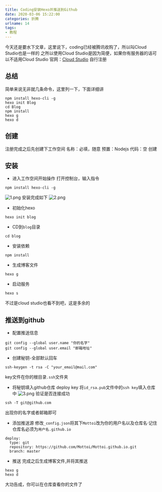 ```yaml
---
title: Coding安装Hexo并推送到Github
date: 2020-03-06 15:22:00
categories: 折腾
urlname: 14
tags:
- 教程
---
```

今天还是要水下文章，这里说下，coding已经被腾讯收购了，所以叫Cloud Studio也是一样的
之所以使用Cloud Studio是因为简便，如果你有服务器的话可以不适用Cloud Studio
官网：[Cloud Studio](https://cloudstudio.net/)
自行注册

## 总结
简单来说无非就几条命令，这里列一下，下面详细讲
```shell
npm install hexo-cli -g
hexo init Blog
cd Blog
npm install
hexo g
hexo d
```
## 创建
注册完成之后先创建下工作空间
名称：必填，随意
预置：Nodejs
代码：空
创建

## 安装
- 进入工作空间开始操作
打开控制台，输入指令
```shell
npm install hexo-cli -g
```
![1.png](https://i.loli.net/2020/03/06/JKA4y2cQwXlgCtS.png)
安装完成如下
![2.png](https://i.loli.net/2020/03/06/b7ryCI3eauhEFm9.png)

- 初始化hexo
```shell
hexo init blog
```
- CD到`blog`目录
```shell
cd blog
```
- 安装依赖
```shell
npm install
```
- 生成博客文件
```shell
hexo g
```
- 启动服务
```shell
hexo s
```
不过是cloud studio也看不到吧，这是多余的

## 推送到github
- 配置推送信息
```
git config --global user.name "你的名字"
git config --global user.email "邮箱地址"
```
- 创建秘钥-全部默认回车
```shell
ssh-keygen -t rsa -C "your_email@mail.com"
```
key文件在你的根目录`.ssh`文件夹
- 将秘钥填入github仓库 deploy key
将`id_rsa.pub`文件中的`ssh key`填入仓库中
![3.png](https://i.loli.net/2020/03/06/Vb6MvxnPkJz1oDp.png)
验证是否连接成功
```shell
ssh -T git@github.com
```
出现你的名字或者邮箱即可
- 添加推送源
修改`_config.json`将其下`Mottoi`改为你的用户名以及仓库名·记住仓库名必须为`用户名.github.io`
```
deploy:
  type: git
  repository: https://github.com/Mottoi/Mottoi.github.io.git
  branch: master
```
- 推送
完成之后生成博客文件,并将其推送
```shell
hexo g
hexo d
```
 大功告成，你可以在仓库查看你的文件了